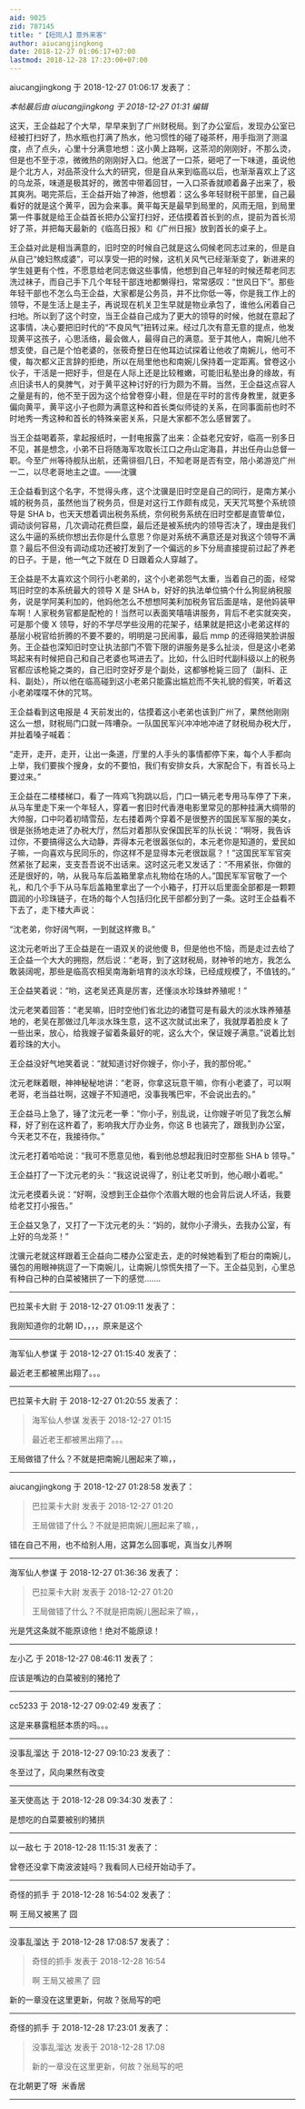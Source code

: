 ```yaml
---
aid: 9025
zid: 787145
title: "【短同人】意外来客"
author: aiucangjingkong
date: 2018-12-27 01:06:17+07:00
lastmod: 2018-12-28 17:23:00+07:00
---
```


aiucangjingkong 于 2018-12-27 01:06:17 发表了：

_本帖最后由 aiucangjingkong 于 2018-12-27 01:31 编辑_

这天，王企益起了个大早，早早来到了广州财税局。到了办公室后，发现办公室已经被打扫好了，热水瓶也打满了热水，他习惯性的碰了碰茶杯，用手指测了测温度，点了点头，心里十分满意地想：这小黄上路啊，这茶沏的刚刚好，不那么烫，但是也不至于凉，微微热的刚刚好入口。他泯了一口茶，砸吧了一下味道，虽说他是个北方人，对品茶没什么大的研究，但是自从来到临高以后，也渐渐喜欢上了这的乌龙茶，味道是极其好的，微苦中带着回甘，一入口茶香就顺着鼻子出来了，极其爽冽。喝完茶后，王企益开始了神游，他想着：这么多年轻财税干部里，自己最看好的就是这个黄平，因为会来事。黄平每天是最早到局里的，风雨无阻，到局里第一件事就是给王企益首长把办公室打扫好，还估摸着首长到的点，提前为首长沏好了茶，并把每天最新的《临高日报》和《广州日报》放到首长的桌子上。

王企益对此是相当满意的，旧时空的时候自己就是这么伺候老同志过来的，但是自从自己“媳妇熬成婆”，可以享受一把的时候，这机关风气已经渐渐变了，新进来的学生娃更有个性，不愿意给老同志做这些事情，他想到自己年轻的时候还帮老同志洗过袜子，而自己手下几个年轻干部连地都懒得扫，常常感叹：“世风日下”。那些年轻干部也不怎么鸟王企益，大家都是公务员，并不比你低一等，你是我工作上的领导，不是生活上是主子，再说现在机关卫生早就是物业承包了，谁他么闲着自己扫地。所以到了这个时空，当王企益自己成为了更大的领导的时候，他就在意起了这事情，决心要把旧时代的“不良风气”扭转过来。经过几次有意无意的提点，他发现黄平这孩子，心思活络，最会做人，最得自己的满意。至于其他人，南婉儿他不想支使，自己是个怕老婆的，张筱奇整日在他耳边试探着让他收了南婉儿，他可不傻，每次都义正言辞的拒绝，所以在局里他也和南婉儿保持着一定距离。曾卷这小伙子，干活是一把好手，但是在人际上还是比较稚嫩，可能旧私塾出身的缘故，有点旧读书人的臭脾气，对于黄平这种讨好的行为颇为不屑。当然，王企益这点容人之量是有的，他不至于因为这个给曾卷穿小鞋，但是在平时的言传身教里，就更多偏向黄平，黄平这小子也颇为满意这种和首长类似师徒的关系，在同事面前也时不时地秀一秀这种和首长的特殊亲密关系，只是大家都不怎么感冒罢了。

当王企益喝着茶，拿起报纸时，一封电报露了出来：企益老兄安好，临高一别多日不见，甚是想念，小弟不日将随海军攻取长江口之舟山定海县，并出任舟山总督一职。今至广州等待舰队出航，还需徘徊几日，不知老哥是否有空，陪小弟游览广州一二，以尽老哥地主之谊。——沈骥

王企益看到这个名字，不觉得头疼，这个沈骥是旧时空是自己的同行，是南方某小城的税务员，虽然他当了税务员，但是对这行工作颇有成见，天天咒骂整个系统领导是 SHA b，也天天想着调出税务系统，奈何税务系统在旧时空都是直管单位，调动谈何容易，几次调动花费巨糜，最后还是被系统内的领导否决了，理由是我们这么牛逼的系统你想出去你是什么意思？你是对系统不满意还是对我这个领导不满意？最后不但没有调动成功还被打发到了一个偏远的乡下分局直接提前过起了养老的日子。于是，他一气之下就在 D 日跟着众人穿越了。

王企益是不太喜欢这个同行小老弟的，这个小老弟怨气太重，当着自己的面，经常骂旧时空的本系统最大的领导 X 是 SHA b，好好的执法单位搞个什么狗屁纳税服务，说是学阿美利加的，他妈他怎么不想想阿美利加税务官后面是啥，是他妈装甲车啊！人家税务官都是配枪的！当然可以表面笑嘻嘻讲服务，背后不老实就突突，可是那个傻 X 领导，好的不学尽学些没用的花架子，结果就是把这小老弟这样的基层小税官给折腾的不要不要的，明明是刁民闹事，最后 mmp 的还得赔笑脸讲服务。王企益也深知旧时空让执法部门不管下限的讲服务是多么扯淡，但是这小老弟骂起来有时候把自己和自己老婆也骂进去了。比如，什么旧时代副科级以上的税务官都应该枪毙之类的，自己旧时空好歹是个副处，这都够枪毙三回了（副科、正科、副处），所以他在临高碰到这小老弟只能露出尴尬而不失礼貌的假笑，听着这小老弟喋喋不休的咒骂。

王企益看到这电报是 4 天前发出的，估摸着这小老弟也该到广州了，果然他刚刚这么一想，财税局门口就一阵嘈杂。一队国民军兴冲冲地冲进了财税局办税大厅，并扯着嗓子喊着：

“走开，走开，走开，让出一条道，厅里的人手头的事情都停下来，每个人手都向上举，我们要挨个搜身，女的不要怕，我们有安排女兵，大家配合下，有首长马上要过来。”

王企益在二楼楼梯口，看了一阵鸡飞狗跳以后，门口一辆元老专用马车停了下来，从马车里走下来一个年轻人，穿着一套旧时代香港电影里常见的那种挂满大绸带的大帅服，口中叼着初晴雪茄，左右搂着两个穿着不是很整齐的国民军军服的美女，很是张扬地走进了办税大厅，然后对着那队安保国民军的队长说：“啊呀，我告诉过你，不要搞得这么大动静，弄得本元老很嚣张似的，本元老你是知道的，爱民如子嘛，一向喜欢与民同乐的，你这样不是显得本元老很跋扈？！”这国民军军官突然紧张了起来，支支吾吾说不出话来。这时这元老又发话了：“不用紧张，你做的还是很好的，呐，从我马车后盖箱里拿点礼物给在场的人。”国民军军官敬了一个礼，和几个手下从马车后盖箱里拿出了一个小箱子，打开以后里面全部都是一颗颗圆润的小珍珠链子，在场的每个人包括归化民干部都分到了一条。这时王企益看不下去了，走下楼大声说：

“沈老弟，你好阔气啊，一到就这样撒 B。”

这沈元老听出了王企益是在一语双关的说他傻 B，但是他也不恼，而是走过去给了王企益一个大大的拥抱，然后说：“老哥，到了这财税局，财神爷的地方，我怎么敢装阔呢，那些是临高农相吴南海新培育的淡水珍珠，已经成规模了，不值钱的。”

王企益笑着说：“哟，这老吴还真是厉害，还懂淡水珍珠蚌养殖呢！”

沈元老笑着回答：“老吴嘛，旧时空他们省北边的诸暨可是有最大的淡水珠养殖基地的，老吴在那做过几年淡水珠生意，这不这次就试出来了，我就厚着脸皮 k 了一些出来，放心，给我嫂子留着条最好的呢，这么大个，保证嫂子满意。”说着比划着珍珠的大小。

王企益没好气地笑着说：“就知道讨好你嫂子，你小子，我的那份呢。”

沈元老眯着眼，神神秘秘地讲：“老哥，你拿这玩意干嘛，你有小老婆了，可以啊老哥，老当益壮啊，这嫂子不知道吧，没事我嘴巴牢，不会说出去的。”

王企益马上急了，锤了沈元老一拳：“你小子，别乱说，让你嫂子听见了我怎么解释，好了别在这杵着了，影响我大厅办业务，你这 B 也装完了，跟我到办公室，今天老艾不在，我接待你。”

沈元老打着哈哈说：“我可不愿意见他，看到他总想起我旧时空那些 SHA b 领导。”

王企益打了一下沈元老的头：“我这说说得了，别让老艾听到，他心眼小着呢。”

沈元老摸着头说：“好啊，没想到王企益你个浓眉大眼的也会背后说人坏话，我要给老艾打小报告。”

王企益又急了，又打了一下沈元老的头：“妈的，就你小子滑头，去我办公室，有上好的乌龙茶！”

沈骥元老就这样跟着王企益向二楼办公室走去，走的时候她看到了柜台的南婉儿，骚包的用眼神挑逗了一下南婉儿，让南婉儿惊慌失措了一下。王企益见到，心里总有种自己种的白菜被猪拱了一下的感觉.......

---

巴拉莱卡大尉 于 2018-12-27 01:09:11 发表了：

我刚知道你的北朝 ID，，，，原来是这个

---

海军仙人参谋 于 2018-12-27 01:15:40 发表了：

最近老王都被黑出翔了。。。

---

巴拉莱卡大尉 于 2018-12-27 01:20:55 发表了：

> 海军仙人参谋 发表于 2018-12-27 01:15
>
> 最近老王都被黑出翔了。。。

王局做错了什么？不就是把南婉儿圈起来了嘛，，

---

aiucangjingkong 于 2018-12-27 01:28:58 发表了：

> 巴拉莱卡大尉 发表于 2018-12-27 01:20
>
> 王局做错了什么？不就是把南婉儿圈起来了嘛，，

错在自己不用，也不给别人用，这算怎么回事呢，真当女儿养啊

---

海军仙人参谋 于 2018-12-27 01:36:36 发表了：

> 巴拉莱卡大尉 发表于 2018-12-27 01:20
>
> 王局做错了什么？不就是把南婉儿圈起来了嘛，，

光是凭这条就不能原谅他！绝对不能原谅！

---

左小乙 于 2018-12-27 08:46:11 发表了：

应该是嘴边的白菜被别的猪抢了

---

cc5233 于 2018-12-27 09:02:49 发表了：

这是来暴露粗胚本质的吗。。。

---

没事乱溜达 于 2018-12-27 09:10:23 发表了：

冬至过了，风向果然有改变

---

圣天使高达 于 2018-12-28 09:34:30 发表了：

是想吃的白菜要被别的猪拱

---

以一敌七 于 2018-12-28 11:15:31 发表了：

曾卷还没拿下南波波娃吗？我看同人已经开始动手了。

---

奇怪的抓手 于 2018-12-28 16:54:02 发表了：

啊 王局又被黑了 囧

---

没事乱溜达 于 2018-12-28 17:08:57 发表了：

> 奇怪的抓手 发表于 2018-12-28 16:54
>
> 啊 王局又被黑了 囧

新的一章没在这里更新，何故？张局写的吧

---

奇怪的抓手 于 2018-12-28 17:23:01 发表了：

> 没事乱溜达 发表于 2018-12-28 17:08
>
> 新的一章没在这里更新，何故？张局写的吧

在北朝更了呀&nbsp;&nbsp;米香居

---
